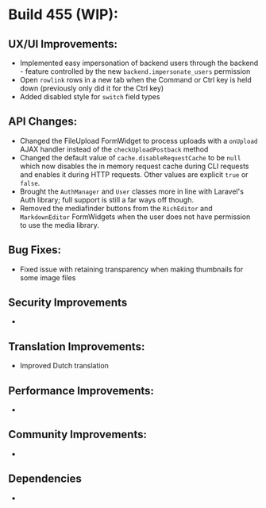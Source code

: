 # Build 455 (WIP):

## UX/UI Improvements:
- Implemented easy impersonation of backend users through the backend - feature controlled by the new `backend.impersonate_users` permission
- Open `rowlink` rows in a new tab when the Command or Ctrl key is held down (previously only did it for the Ctrl key)
- Added disabled style for `switch` field types

## API Changes:
- Changed the FileUpload FormWidget to process uploads with a `onUpload` AJAX handler instead of the `checkUploadPostback` method
- Changed the default value of `cache.disableRequestCache` to be `null` which now disables the in memory request cache during CLI requests and enables it during HTTP requests. Other values are explicit `true` or `false`.
- Brought the `AuthManager` and `User` classes more in line with Laravel's Auth library; full support is still a far ways off though.
- Removed the mediafinder buttons from the `RichEditor` and `MarkdownEditor` FormWidgets when the user does not have permission to use the media library.

## Bug Fixes:
- Fixed issue with retaining transparency when making thumbnails for some image files

## Security Improvements
-

## Translation Improvements:
- Improved Dutch translation

## Performance Improvements:
-

## Community Improvements:
-

## Dependencies
-
